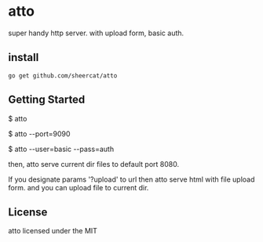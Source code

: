 # atto

super handy http server. with upload form, basic auth.

## install

    go get github.com/sheercat/atto

## Getting Started

   $ atto

   $ atto --port=9090

   $ atto --user=basic --pass=auth

   then, atto serve current dir files to default port 8080.

   If you designate params '?upload' to url then atto serve html with file upload form.
   and you can upload file to current dir.

## License

atto licensed under the MIT



